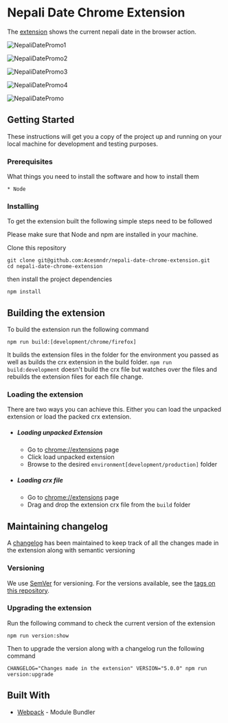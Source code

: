 # Nepali Date Chrome Extension

The [extension](https://developer.chrome.com/extensions) shows the current nepali date in the browser action.

![NepaliDatePromo1](https://github.com/user-attachments/assets/07d1a690-3d38-4029-b401-d22d48f83bbf)

![NepaliDatePromo2](https://github.com/user-attachments/assets/45b1a297-4af5-4c64-b80c-16dc428ac652)

![NepaliDatePromo3](https://github.com/user-attachments/assets/334891a9-4711-4646-be43-b6302988a694)

![NepaliDatePromo4](https://github.com/user-attachments/assets/97530be2-63f9-49db-a345-2e567c79c61a)

![NepaliDatePromo](https://user-images.githubusercontent.com/4254571/104809613-a96dc400-5816-11eb-8d97-4604e8681830.jpg)


## Getting Started

These instructions will get you a copy of the project up and running on your local machine for development and testing purposes.

### Prerequisites

What things you need to install the software and how to install them

```
* Node
```

### Installing

To get the extension built the following simple steps need to be followed

Please make sure that Node and npm are installed in your machine.

Clone this repository

```
git clone git@github.com:Acesmndr/nepali-date-chrome-extension.git
cd nepali-date-chrome-extension
```

then install the project dependencies
```
npm install
```

## Building the extension

To build the extension run the following command

```
npm run build:[development/chrome/firefox]
```

It builds the extension files in the folder for the environment you passed as well as builds the crx extension in the build folder.
`npm run build:development` doesn't build the crx file but watches over the files and rebuilds the extension files for each file change.  

### Loading the extension

There are two ways you can achieve this. Either you can load the unpacked extension or load the packed crx extension.

* ##### Loading unpacked Extension

    * Go to [chrome://extensions](chrome://extensions) page
    * Click load unpacked extension
    * Browse to the desired `environment[development/production]` folder

* ##### Loading crx file

    * Go to [chrome://extensions](chrome://extensions) page
    * Drag and drop the extension crx file from the `build` folder

## Maintaining changelog

A [changelog](https://github.com/Acesmndr/nepali-date-chrome-extension/blob/master/changelog.md) has been maintained to keep track of all the changes made in the extension along with semantic versioning

### Versioning

We use [SemVer](http://semver.org/) for versioning. For the versions available, see the [tags on this repository](https://github.com/Acesmndr/nepali-date-chrome-extension/tags).

### Upgrading the extension

Run the following command to check the current version of the extension
```
npm run version:show
```
Then to upgrade the version along with a changelog run the following command
```
CHANGELOG="Changes made in the extension" VERSION="5.0.0" npm run version:upgrade
```


## Built With

* [Webpack](https://webpack.js.org/concepts/) - Module Bundler
